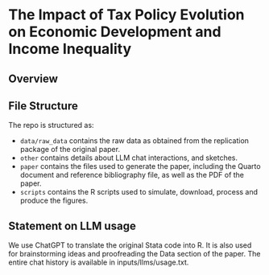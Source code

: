 # The Impact of Tax Policy Evolution on Economic Development and Income Inequality

## Overview

<To Be added when the paper is finished>


## File Structure

The repo is structured as:

-   `data/raw_data` contains the raw data as obtained from the replication package of the original paper.
-   `other` contains details about LLM chat interactions, and sketches.
-   `paper` contains the files used to generate the paper, including the Quarto document and reference bibliography file, as well as the PDF of the paper. 
-   `scripts` contains the R scripts used to simulate, download, process and produce the figures.


## Statement on LLM usage

We use ChatGPT to translate the original Stata code into R. It is also used for brainstorming ideas and proofreading the Data section of the paper. The entire chat history is available in inputs/llms/usage.txt.
